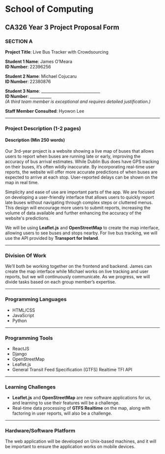 # School of Computing  
## CA326 Year 3 Project Proposal Form

### SECTION A

**Project Title**: Live Bus Tracker with Crowdsourcing  

**Student 1 Name**: James O’Meara  
**ID Number**: 22396256  

**Student 2 Name**: Michael Cojucaru  
**ID Number**: 22380876  

**Student 3 Name**: ______________________________  
**ID Number**: ___________  
*(A third team member is exceptional and requires detailed justification.)*

**Staff Member Consulted**: Hyowon Lee  

---

### Project Description (1-2 pages)

#### Description (Min 250 words)

Our 3rd-year project is a website showing a live map of buses that allows users to report when buses are running late or early, improving the accuracy of bus arrival estimates. While Dublin Bus does have GPS tracking on their buses, it’s often wildly inaccurate. By incorporating real-time user reports, the website will offer more accurate predictions of when buses are expected to arrive at each stop. User-reported delays can be shown on the map in real time.

Simplicity and ease of use are important parts of the app. We are focused on developing a user-friendly interface that allows users to quickly report late buses without navigating through complex steps or cluttered menus. This design will encourage more users to submit reports, increasing the volume of data available and further enhancing the accuracy of the website's predictions.

We will be using **Leaflet.js** and **OpenStreetMap** to create the map interface, allowing users to see buses and stops nearby. For live bus tracking, we will use the API provided by **Transport for Ireland**.

---

### Division Of Work

We’ll both be working together on the frontend and backend. James can create the map interface while Michael works on live tracking and user reports, but we will continuously communicate. As we progress, we will divide tasks based on each group member’s expertise.

---

### Programming Languages

- HTML/CSS  
- JavaScript  
- Python  

---

### Programming Tools

- ReactJS  
- Django  
- OpenStreetMap  
- Leaflet.js  
- General Transit Feed Specification (GTFS) Realtime TFI API  

---

### Learning Challenges

- **Leaflet.js** and **OpenStreetMap** are new software applications for us, and learning to use their features will be a challenge.
- Real-time data processing of **GTFS Realtime** on the map, along with factoring in user reports, will also be a challenge.

---

### Hardware/Software Platform

The web application will be developed on Unix-based machines, and it will be important to ensure the application works on mobile devices.
